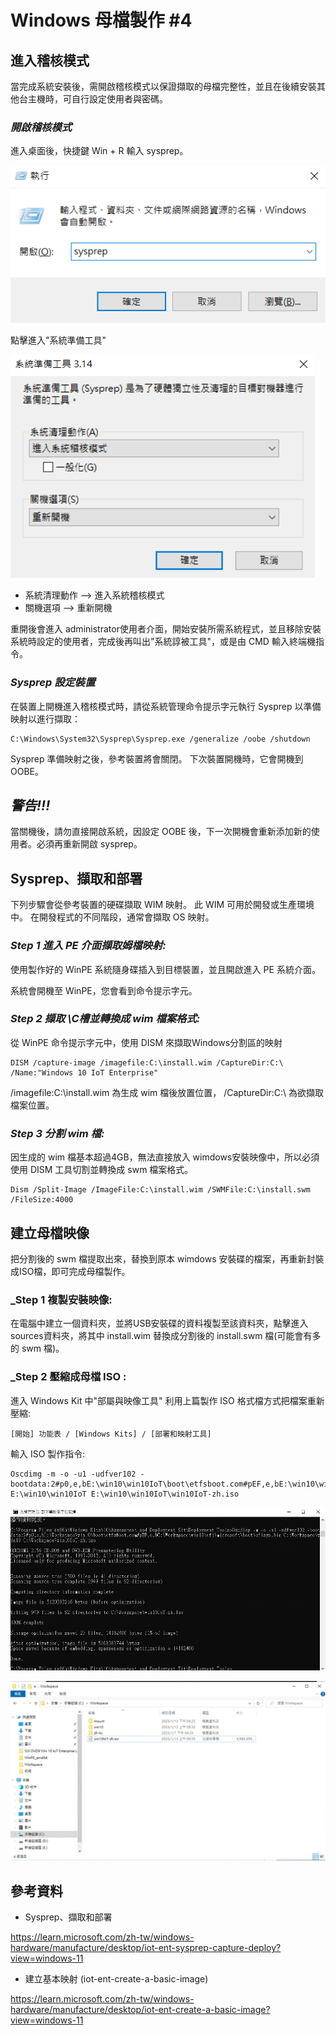 # Windows 母檔製作 #4

## 進入稽核模式

當完成系統安裝後，需開啟稽核模式以保證擷取的母檔完整性，並且在後續安裝其他台主機時，可自行設定使用者與密碼。
### _開啟稽核模式_

進入桌面後，快捷鍵 Win + R 輸入 sysprep。

![sysprep介面](image/sysprep1.png)

點擊進入"系統準備工具"

![sysprep介面](image/sysprep2.png)

* 系統清理動作 --> 進入系統稽核模式
* 關機選項 --> 重新開機

重開後會進入 administrator使用者介面，開始安裝所需系統程式，並且移除安裝系統時設定的使用者，完成後再叫出"系統諄被工具"，或是由 CMD 輸入終端機指令。

### _Sysprep 設定裝置_

在裝置上開機進入稽核模式時，請從系統管理命令提示字元執行 Sysprep 以準備映射以進行擷取：

```
C:\Windows\System32\Sysprep\Sysprep.exe /generalize /oobe /shutdown
```
Sysprep 準備映射之後，參考裝置將會關閉。 下次裝置開機時，它會開機到 OOBE。

## _警告!!!_

當關機後，請勿直接開啟系統，因設定 OOBE 後，下一次開機會重新添加新的使用者。必須再重新開啟 sysprep。

## Sysprep、擷取和部署

下列步驟會從參考裝置的硬碟擷取 WIM 映射。 此 WIM 可用於開發或生產環境中。 在開發程式的不同階段，通常會擷取 OS 映射。 

### _Step 1 進入 PE 介面擷取姆檔映射:_

使用製作好的 WinPE 系統隨身碟插入到目標裝置，並且開啟進入 PE 系統介面。

系統會開機至 WinPE，您會看到命令提示字元。

### _Step 2 擷取 \C槽並轉換成 wim 檔案格式:_

從 WinPE 命令提示字元中，使用 DISM 來擷取Windows分割區的映射

```
DISM /capture-image /imagefile:C:\install.wim /CaptureDir:C:\ /Name:"Windows 10 IoT Enterprise"
```
/imagefile:C:\install.wim 為生成 wim 檔後放置位置， /CaptureDir:C:\ 為欲擷取檔案位置。

### _Step 3 分割 wim 檔:_

因生成的 wim 檔基本超過4GB，無法直接放入 wimdows安裝映像中，所以必須使用 DISM 工具切割並轉換成 swm 檔案格式。

```
Dism /Split-Image /ImageFile:C:\install.wim /SWMFile:C:\install.swm /FileSize:4000 
```
## 建立母檔映像

把分割後的 swm 檔提取出來，替換到原本 wimdows 安裝碟的檔案，再重新封裝成ISO檔，即可完成母檔製作。

### _Step 1 複製安裝映像:

在電腦中建立一個資料夾，並將USB安裝碟的資料複製至該資料夾，點擊進入sources資料夾，將其中 install.wim 替換成分割後的 install.swm 檔(可能會有多的 swm 檔)。

### _Step 2 壓縮成母檔 ISO :

進入 Windows Kit 中"部屬與映像工具" 利用上篇製作 ISO 格式檔方式把檔案重新壓縮:

```路徑
[開始] 功能表 / [Windows Kits] / [部署和映射工具] 
```
輸入 ISO 製作指令:

```
Oscdimg -m -o -u1 -udfver102 -bootdata:2#p0,e,bE:\win10\win10IoT\boot\etfsboot.com#pEF,e,bE:\win10\win10IoT\efi\microsoft\boot\efisys.bin E:\win10\win10IoT E:\win10\win10IoT\win10IoT-zh.iso
```
![ISO製作](image/winOscdimg1.png)

![ISO結果](image/winOscdimg2.png)
## 參考資料

* Sysprep、擷取和部署

https://learn.microsoft.com/zh-tw/windows-hardware/manufacture/desktop/iot-ent-sysprep-capture-deploy?view=windows-11

* 建立基本映射 (iot-ent-create-a-basic-image)

https://learn.microsoft.com/zh-tw/windows-hardware/manufacture/desktop/iot-ent-create-a-basic-image?view=windows-11